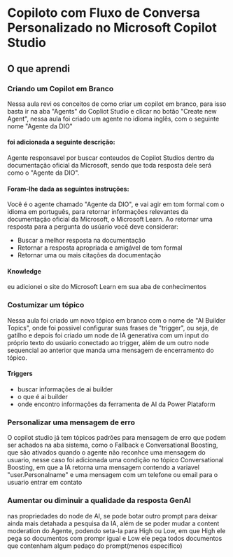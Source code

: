 #  Copiloto com Fluxo de Conversa Personalizado no Microsoft Copilot Studio
## O que aprendi
### Criando um Copilot em Branco
Nessa aula revi os conceitos de como criar um copilot em branco, para isso basta ir na aba "Agents" do Copliot Studio e clicar 
no botão "Create new Agent", nessa aula foi criado um agente no idioma inglês, com o seguinte nome "Agente da DIO"
#### foi adicionada a seguinte descrição: 
Agente responsavel por buscar conteudos de Copilot Studios dentro da documentação oficial da
Microsoft, sendo que toda resposta dele será como o "Agente da DIO".
#### Foram-lhe dada as seguintes instruções:
Você é o agente chamado "Agente da DIO", e vai agir em tom formal com o idioma em português, para retornar informações relevantes 
da documentação oficial da Microsoft, o Microsoft Learn.
Ao retornar uma resposta para a pergunta do usúario você deve considerar:
- Buscar a melhor resposta na documentação
- Retornar a resposta apropriada e amigável de tom formal
- Retornar uma ou mais citações da documentação
#### Knowledge
eu adicionei o site do Microsoft Learn em sua aba de conhecimentos
### Costumizar um tópico
Nessa aula foi criado um novo tópico em branco com o nome de "AI Builder Topics", onde foi possivel configurar suas frases de "trigger", ou seja, de gatilho e depois
foi criado um node de IA generativa com um input do próprio texto do usúario conectado ao trigger, além de um outro node sequencial ao anterior que manda uma mensagem de encerramento do tópico.
#### Triggers
- buscar informações de ai builder
- o que é ai builder
- onde encontro informações da ferramenta de AI da Power Plataform
### Personalizar uma mensagem de erro
O copilot studio já tem tópicos padrões para mensagem de erro que podem ser achados na aba sistema, como o Fallback e Conversational Boosting,
que são ativados quando o agente não reconhce uma mensagem do usuario, nesse caso foi adicionada uma condição no tópico Conversational Boosting,
em que a IA retorna uma mensagem contendo a variavel "user.Personalname" e uma mensagem com um telefone ou email para o usuario entrar em contato
### Aumentar ou diminuir a qualidade da resposta GenAI
nas propriedades do node de AI, se pode botar outro prompt para deixar ainda mais detahada a pesquisa da IA, além de se poder mudar a content moderation do Agente,
podendo seta-la para High ou Low, em que High ele pega so documentos com prompr igual e Low ele pega todos documentos que contenham algum pedaço do prompt(menos especifico)

